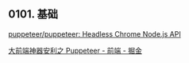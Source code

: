 ## 0101. 基础

[puppeteer/puppeteer: Headless Chrome Node.js API](https://github.com/puppeteer/puppeteer)

[大前端神器安利之 Puppeteer - 前端 - 掘金](https://juejin.im/entry/5a3aa0e86fb9a045076fd385)

